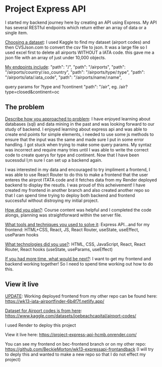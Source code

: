 # Project Express API

I started my backend journey here by creating an API using Express. My API has several  RESTful endpoints which return either an array of data or a single item.

<ins>Choosing a dataset</ins>: I used Kaggle to find my dataset (airport codes) and then CVSJson.com to convert the csv file to json. It was a large file so I used excel first to delete all airports WITHOUT a IATA code. this gave me a json file with an array of just under 10,000 objects.

<ins>My endpoints include</ins>:
"path": "/",
"path": "/airports",
"path": "/airports/country/:iso_country",
"path": "/airports/type/:type",
"path": "/airports/iata/:iata_code",
"path": "/airports/name/:name",
  
query params for ?type and ?continent
"path": "/air", eg. /air?type=closed&continent=oc

## The problem

<ins>Describe how you approached to problem</ins>: I have enjoyed learning about databases (sql) and data mining in the past and was looking forward to our study of backend. I enjoyed learning about express api and was able to create end points for simple elements, i needed to use some js methods to ensure that the input was the same and made sure I put in some error handling. I got stuck when trying to make some query params. My syntaz was incorrect and require many tries until I was able to write the correct code to create querys for type and continent. Now that I have been sucessdul I;m sure I can set up a backend again.

I was interested in my data and encouraged to try impliment a frontend, I was able to use React Router to do this to make a frontend that the user enteres the airprot ITATA code and it fetches data from my Render deployed backend to display the resutls. I was proud of this acheivement! I have created my frontend in another branch and also created another repo so that I can spend time trying to deploy both backend and frontend successful without distroying my initial project.

<ins>How did you plan?</ins>: Course content was helpful and I completed the code alongs, planning was straightforward within the server file.

<ins>What tools and techniques you used to solve it</ins>: Express API...and for my frontend: HTML+CSS, React, JS, React Router, useState, useEffect, useParam hooks

<ins>What technologies did you use?</ins>: HTML, CSS, JavaScript, React, React Router, React hooks (useState, useParams, useEffect)

<ins>If you had more time, what would be next?</ins>: I want to get my frontend and backend working together! So I need to spend time working out how to do this.

## View it live

<ins>UPDATE</ins>: Working deployed frontend from my other repo can be found here: https://wk13-iata-airportfinder-6b4f7f.netlify.app/

<ins>Dataset for Airport codes is from here</ins>: https://www.kaggle.com/datasets/joebeachcapital/airport-codes/

I used Render to deploy this project

View it live here: https://project-express-api-hcmb.onrender.com/

You can see my frontend on bec-frontend branch or on my other repo: https://github.com/BeckieMorton/wk13-expressapi-frontandback (I will try to deply this and wanted to make a new repo so that I do not effect my project)
